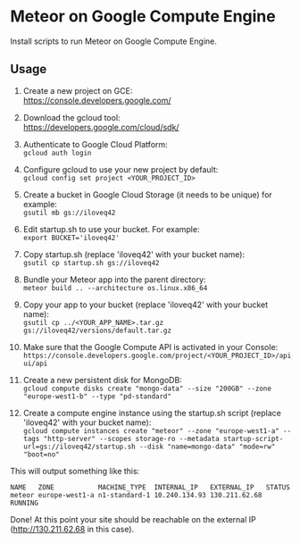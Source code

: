 # Meteor on Google Compute Engine
Install scripts to run Meteor on Google Compute Engine.


## Usage
1. Create a new project on GCE:  
   https://console.developers.google.com/

2. Download the gcloud tool:  
   https://developers.google.com/cloud/sdk/

3. Authenticate to Google Cloud Platform:  
   `gcloud auth login`

4. Configure gcloud to use your new project by default:  
   `gcloud config set project <YOUR_PROJECT_ID>`

5. Create a bucket in Google Cloud Storage (it needs to be unique) for example:  
   `gsutil mb gs://iloveq42`

6. Edit startup.sh to use your bucket. For example:  
   `export BUCKET='iloveq42'`

7. Copy startup.sh (replace 'iloveq42' with your bucket name):  
   `gsutil cp startup.sh gs://iloveq42`

8. Bundle your Meteor app into the parent directory:  
   `meteor build .. --architecture os.linux.x86_64`

9. Copy your app to your bucket (replace 'iloveq42' with your bucket name):  
   `gsutil cp ../<YOUR_APP_NAME>.tar.gz gs://iloveq42/versions/default.tar.gz`

10. Make sure that the Google Compute API is activated in your Console:
	`https://console.developers.google.com/project/<YOUR_PROJECT_ID>/apiui/api`

10. Create a new persistent disk for MongoDB:  
    `gcloud compute disks create "mongo-data" --size "200GB" --zone "europe-west1-b" --type "pd-standard"`

11. Create a compute engine instance using the startup.sh script (replace 'iloveq42' with your bucket name):  
    `gcloud compute instances create "meteor" --zone "europe-west1-a" --tags "http-server" --scopes storage-ro --metadata startup-script-url=gs://iloveq42/startup.sh --disk "name=mongo-data" "mode=rw" "boot=no"`

This will output something like this:

    NAME   ZONE           MACHINE_TYPE  INTERNAL_IP   EXTERNAL_IP   STATUS
    meteor europe-west1-a n1-standard-1 10.240.134.93 130.211.62.68 RUNNING

Done! At this point your site should be reachable on the external IP (http://130.211.62.68 in this case).
